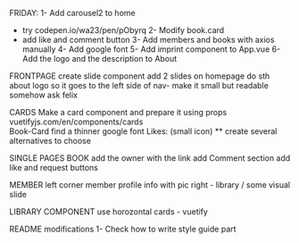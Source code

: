 
FRIDAY: 
1- Add carousel2 to home
   - try codepen.io/wa23/pen/pObyrq 
2- Modify book.card
   - add like and comment button
3- Add members and books with axios manually
4- Add google font
5- Add imprint component to App.vue
6- Add the logo and the description to About


FRONTPAGE
create slide component
add 2 slides on homepage
do sth about logo so it goes to the left side of nav- make it small but readable somehow ask felix

CARDS
Make a card component and prepare it using props
vuetifyjs.com/en/components/cards  
Book-Card
find a thinner google font
Likes: (small icon)
  ** create several alternatives to choose

SINGLE PAGES
   BOOK
   add the owner with the link
   add Comment section
   add like and request buttons

  MEMBER
  left corner member profile info with pic
  right - library / some visual slide 

LIBRARY COMPONENT
use horozontal cards - vuetify
 
README modifications
  1- Check how to write style guide part 


